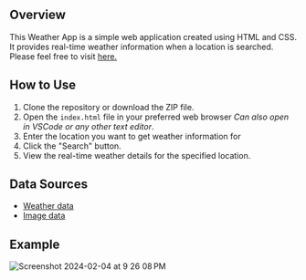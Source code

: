 ## Overview
This Weather App is a simple web application created using HTML and CSS. It provides real-time weather information when a location is searched. Please feel free to visit [here.](https://delstroo.github.io/weather-app/)

## How to Use
1. Clone the repository or download the ZIP file.
2. Open the `index.html` file in your preferred web browser *Can also open in VSCode or any other text editor*.
3. Enter the location you want to get weather information for
4. Click the "Search" button.
5. View the real-time weather details for the specified location.

## Data Sources
- [Weather data](https://openweathermap.org)
- [Image data](https://unsplash.com)

## Example
![Screenshot 2024-02-04 at 9 26 08 PM](https://github.com/Delstroo/weather-app/assets/87548497/f8e9eb2d-de2b-47df-8984-2356a237e0cc)
